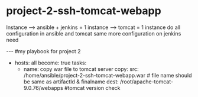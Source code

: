 # project-2-ssh-tomcat-webapp

Instance --> ansible + jenkins = 1 instance
         --> tomcat = 1 instance
do all configuration in ansible and tomcat same
more configuration on jenkins need

--- #my playbook for project 2
- hosts: all
  become: true
  tasks:
  - name: copy war file to tomcat server
      copy:
        src: /home/ansible/project-2-ssh-tomcat-webapp.war  # file name should be same as artifactId & finalname
        dest: /root/apache-tomcat-9.0.76/webapps #tomcat version check
